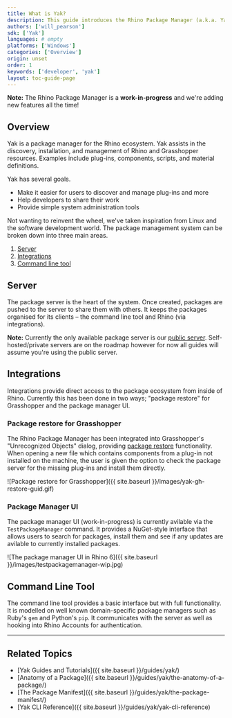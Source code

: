 ```yaml
---
title: What is Yak?
description: This guide introduces the Rhino Package Manager (a.k.a. Yak).
authors: ['will_pearson']
sdk: ['Yak']
languages: # empty
platforms: ['Windows']
categories: ['Overview']
origin: unset
order: 1
keywords: ['developer', 'yak']
layout: toc-guide-page
---
```


<div class="alert alert-info" role="alert">
<strong>Note:</strong> The Rhino Package Manager is a
<strong>work-in-progress</strong> and we're adding new features all the time!
</div>

## Overview

Yak is a package manager for the Rhino ecosystem. Yak assists in the discovery,
installation, and management of Rhino and Grasshopper resources. Examples
include plug-ins, components, scripts, and material definitions.  

Yak has several goals.

- Make it easier for users to discover and manage plug-ins and more
- Help developers to share their work
- Provide simple system administration tools

Not wanting to reinvent the wheel, we've taken inspiration from Linux and the
software development world. The package management system can be broken down
into three main areas.

1. [Server](#server)
2. [Integrations](#integrations)
3. [Command line tool](#command-line-tool)

## Server

The package server is the heart of the system. Once created, packages are pushed
to the server to share them with others. It keeps the packages organised for its
clients – the command line tool and Rhino (via integrations).

<div class="alert alert-info" role="alert">
<strong>Note:</strong> Currently the only available package server is our
<a href="https://yak.rhino3d.com">public server</a>. Self-hosted/private servers
are on the roadmap however for now all guides will assume you're using the
public server.
</div>

## Integrations

Integrations provide direct access to the package ecosystem from inside of
Rhino. Currently this has been done in two ways; "package restore" for
Grasshopper and the package manager UI.

### Package restore for Grasshopper

The Rhino Package Manager has been integrated into Grasshopper's "Unrecognized
Objects" dialog, providing [package restore](../package-restore-in-grasshopper)
functionality. When opening a new file which contains components from a plug-in
not installed on the machine, the user is given the option to check the package
server for the missing plug-ins and install them directly.

![Package restore for Grasshopper]({{ site.baseurl }}/images/yak-gh-restore-guid.gif)

### Package Manager UI

The package manager UI (work-in-progress) is currently avilable via the
`TestPackageManager` command. It provides a NuGet-style interface that allows
users to search for packages, install them and see if any updates are avilable
to currently installed packages.

![The package manager UI in Rhino 6]({{ site.baseurl }}/images/testpackagemanager-wip.jpg)

## Command Line Tool

The command line tool provides a basic interface but with full functionality.
It is modelled on well known domain-specific package managers such as Ruby's
`gem` and Python's `pip`. It communicates with the server as well as hooking
into Rhino Accounts for authentication.

---

## Related Topics

- [Yak Guides and Tutorials]({{ site.baseurl }}/guides/yak/)
- [Anatomy of a Package]({{ site.baseurl }}/guides/yak/the-anatomy-of-a-package/)
- [The Package Manifest]({{ site.baseurl }}/guides/yak/the-package-manifest/)
- [Yak CLI Reference]({{ site.baseurl }}/guides/yak/yak-cli-reference)
